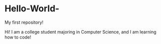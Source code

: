 # Hello-World-
My first repository!

Hi! I am a college student majoring in Computer Science, and I am learning how to code!
